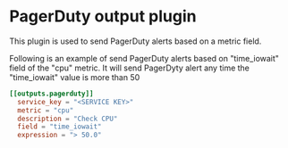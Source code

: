 # PagerDuty output plugin

This plugin is used to send PagerDuty alerts based on a metric field.

Following is an example of send PagerDuty alerts based on "time_iowait" field
of the "cpu" metric. It will send PagerDyty alert any time the "time_iowait"
value is more than 50

```toml
[[outputs.pagerduty]]
  service_key = "<SERVICE KEY>"
  metric = "cpu"
  description = "Check CPU"
  field = "time_iowait"
  expression = "> 50.0"
```
